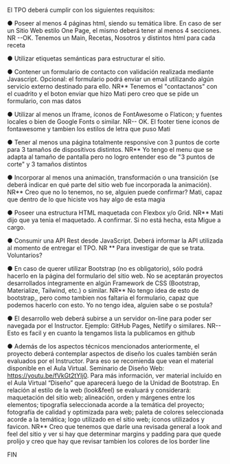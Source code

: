 El TPO deberá cumplir con los siguientes requisitos:

● Poseer al menos 4 páginas html, siendo su temática libre. En caso de ser un Sitio
Web estilo One Page, el mismo deberá tener al menos 4 secciones.
NR --OK. Tenemos un Main, Recetas, Nosotros y distintos html para cada receta

● Utilizar etiquetas semánticas para estructurar el sitio.


● Contener un formulario de contacto con validación realizada mediante Javascript.
Opcional: el formulario podrá enviar un email utilizando algún servicio externo
destinado para ello.
NR** Tenemos el "contactanos" con el cuadrito y el boton enviar que hizo Mati pero creo que se pide un formulario, con mas datos


● Utilizar al menos un Iframe, íconos de FontAwesome o Flaticon; y fuentes locales o
bien de Google Fonts o similar.
NR-- OK. El footer tiene iconos de fontawesome y tambien los estilos de letra que puso Mati


● Tener al menos una página totalmente responsive con 3 puntos de corte para 3
tamaños de dispositivos distintos.
NR** Yo tengo el menu que se adapta al tamaño de pantalla pero no logro entender eso de "3 puntos de corte" y 3 tamaños distintos


● Incorporar al menos una animación, transformación o una transición (se deberá
indicar en qué parte del sitio web fue incorporada la animación).
NR** Creo que no lo tenemos, no se, alguien puede confirmar? Mati, capaz que dentro de lo que hiciste vos hay algo de esta magia


● Poseer una estructura HTML maquetada con Flexbox y/o Grid.
NR** Mati dijo que ya tenia el maquetado. A confirmar. Si no está hecha, esta Migue a cargo.

● Consumir una API Rest desde JavaScript. Deberá informar la API utilizada al
momento de entregar el TPO.
NR ** Para investigar de que se trata. Voluntarios?

● En caso de querer utilizar Bootstrap (no es obligatorio), sólo podrá hacerlo en la
página del formulario del sitio web. No se aceptarán proyectos desarrollados
íntegramente en algún Framework de CSS (Bootstrap, Materialize, Tailwind, etc.) o
similar.
NR** No tengo idea de esto de bootstrap,, pero como tambien nos faltaria el formulario, capaz que podemos hacerlo con esto. Yo no tengo idea, alguien sabe o se postula?


● El desarrollo web deberá subirse a un servidor on-line para poder ser navegada por
el Instructor. Ejemplo: GitHub Pages, Netlify o similares.
NR-- Esto es facil y en cuanto la tengamos lista la publicamos en github


● Además de los aspectos técnicos mencionados anteriormente, el proyecto deberá
contemplar aspectos de diseño los cuales también serán evaluados por el
Instructor. Para eso se recomienda que vean el material disponible en el Aula
Virtual. Seminario de Diseño Web: https://youtu.be/fVkGt2tYIj0. Para más
información, ver material incluído en el Aula Virtual “Diseño” que aparecerá luego
de la Unidad de Bootstrap. En relación al estilo de la web (look&feel) se evaluará y
considerará: maquetación del sitio web; alineación, orden y márgenes entre los
elementos; tipografía seleccionada acorde a la temática del proyecto; fotografía de
calidad y optimizada para web; paleta de colores seleccionada acorde a la temática;
logo utilizado en el sitio web; íconos utilizados y favicon.
NR** Creo que tenemos que darle una revisada general a look and feel del sitio y ver si hay que determinar margins y padding para que quede prolijo y creo que hay que revisar tambien los colores de los border line

FIN
